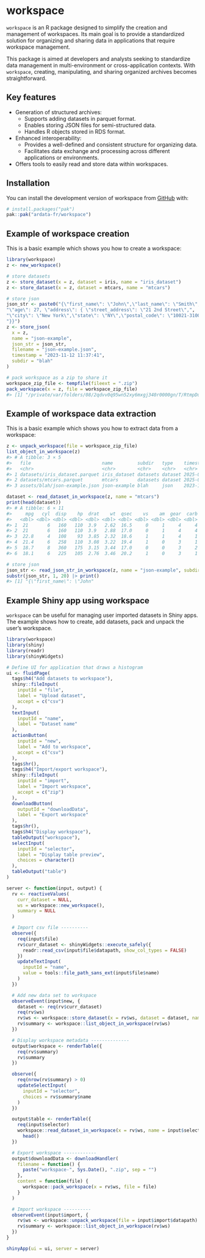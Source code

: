 
<!-- README.md is generated from README.Rmd. Please edit that file -->

# workspace

`workspace` is an R package designed to simplify the creation and
management of workspaces. Its main goal is to provide a standardized
solution for organizing and sharing data in applications that require
workspace management.

This package is aimed at developers and analysts seeking to standardize
data management in multi-environment or cross-application contexts. With
`workspace`, creating, manipulating, and sharing organized archives
becomes straightforward.

## Key features

- Generation of structured archives:
  - Supports adding datasets in parquet format.
  - Enables storing JSON files for semi-structured data.
  - Handles R objects stored in RDS format.
- Enhanced interoperability:
  - Provides a well-defined and consistent structure for organizing
    data.
  - Facilitates data exchange and processing across different
    applications or environments.
- Offers tools to easily read and store data within workspaces.

## Installation

You can install the development version of workspace from
[GitHub](https://github.com/) with:

``` r
# install.packages("pak")
pak::pak("ardata-fr/workspace")
```

## Example of workspace creation

This is a basic example which shows you how to create a workspace:

``` r
library(workspace)
z <- new_workspace()

# store datasets
z <- store_dataset(x = z, dataset = iris, name = "iris_dataset")
z <- store_dataset(x = z, dataset = mtcars, name = "mtcars")

# store json
json_str <- paste0("{\"first_name\": \"John\",\"last_name\": \"Smith\",\"is_alive\": true,",
"\"age\": 27, \"address\": { \"street_address\": \"21 2nd Street\",",
"\"city\": \"New York\",\"state\": \"NY\",\"postal_code\": \"10021-3100\"",
"}}")
z <- store_json(
  x = z,
  name = "json-example",
  json_str = json_str,
  filename = "json-example.json",
  timestamp = "2023-11-12 11:37:41",
  subdir = "blah"
)

# pack workspace as a zip to share it
workspace_zip_file <- tempfile(fileext = ".zip")
pack_workspace(x = z, file = workspace_zip_file)
#> [1] "/private/var/folders/08/2qdvv0q95wn52xy6mxgj340r0000gn/T/RtmpDu03jK/file79c764187a07.zip"
```

## Example of workspace data extraction

This is a basic example which shows you how to extract data from a
workspace:

``` r
z <- unpack_workspace(file = workspace_zip_file)
list_object_in_workspace(z)
#> # A tibble: 3 × 5
#>   file                          name         subdir   type    timestamp         
#>   <chr>                         <chr>        <chr>    <chr>   <chr>             
#> 1 datasets/iris_dataset.parquet iris_dataset datasets dataset 2025-01-11 12:30:…
#> 2 datasets/mtcars.parquet       mtcars       datasets dataset 2025-01-11 12:30:…
#> 3 assets/blah/json-example.json json-example blah     json    2023-11-12 11:37:…

dataset <- read_dataset_in_workspace(z, name = "mtcars")
print(head(dataset))
#> # A tibble: 6 × 11
#>     mpg   cyl  disp    hp  drat    wt  qsec    vs    am  gear  carb
#>   <dbl> <dbl> <dbl> <dbl> <dbl> <dbl> <dbl> <dbl> <dbl> <dbl> <dbl>
#> 1  21       6   160   110  3.9   2.62  16.5     0     1     4     4
#> 2  21       6   160   110  3.9   2.88  17.0     0     1     4     4
#> 3  22.8     4   108    93  3.85  2.32  18.6     1     1     4     1
#> 4  21.4     6   258   110  3.08  3.22  19.4     1     0     3     1
#> 5  18.7     8   360   175  3.15  3.44  17.0     0     0     3     2
#> 6  18.1     6   225   105  2.76  3.46  20.2     1     0     3     1

# store json
json_str <- read_json_str_in_workspace(z, name = "json-example", subdir = "blah")
substr(json_str, 1, 20) |> print()
#> [1] "{\"first_name\": \"John"
```

## Example Shiny app using workspace

`workspace` can be useful for managing user imported datasets in Shiny
apps. The example shows how to create, add datasets, pack and unpack the
user’s workspace.

``` r
library(workspace)
library(shiny)
library(readr)
library(shinyWidgets)

# Define UI for application that draws a histogram
ui <- fluidPage(
  tags$h4("Add datasets to workspace"),
  shiny::fileInput(
    inputId = "file",
    label = "Upload dataset",
    accept = c("csv")
  ),
  textInput(
    inputId = "name",
    label = "Dataset name"
  ),
  actionButton(
    inputId = "new",
    label = "Add to workspace",
    accept = c("csv")
  ),
  tags$hr(),
  tags$h4("Import/export workspace"),
  shiny::fileInput(
    inputId = "import",
    label = "Import workspace",
    accept = c("zip")
  ),
  downloadButton(
    outputId = "downloadData",
    label = "Export workspace"
  ),
  tags$hr(),
  tags$h4("Display workspace"),
  tableOutput("workspace"),
  selectInput(
    inputId = "selector",
    label = "Display table preview",
    choices = character()
  ),
  tableOutput("table")
)

server <- function(input, output) {
  rv <- reactiveValues(
    curr_dataset = NULL,
    ws = workspace::new_workspace(),
    summary = NULL
  )

  # Import csv file ----------
  observe({
    req(input$file)
    rv$curr_dataset <- shinyWidgets::execute_safely({
      readr::read_csv(input$file$datapath, show_col_types = FALSE)
    })
    updateTextInput(
      inputId = "name",
      value = tools::file_path_sans_ext(input$file$name)
    )
  })

  # Add new data set to workspace
  observeEvent(input$new, {
    dataset <- req(rv$curr_dataset)
    req(rv$ws)
    rv$ws <- workspace::store_dataset(x = rv$ws, dataset = dataset, name = trimws(input$name))
    rv$summary <- workspace::list_object_in_workspace(rv$ws)
  })

  # Display workspace metadata --------------
  output$workspace <- renderTable({
    req(rv$summary)
    rv$summary
  })

  observe({
    req(nrow(rv$summary) > 0)
    updateSelectInput(
      inputId = "selector",
      choices = rv$summary$name
    )
  })

  output$table <- renderTable({
    req(input$selector)
    workspace::read_dataset_in_workspace(x = rv$ws, name = input$selector) |>
      head()
  })

  # Export workspace ------------
  output$downloadData <- downloadHandler(
    filename = function() {
      paste("workspace-", Sys.Date(), ".zip", sep = "")
    },
    content = function(file) {
      workspace::pack_workspace(x = rv$ws, file = file)
    }
  )

  # Import workspace ----------
  observeEvent(input$import, {
    rv$ws <- workspace::unpack_workspace(file = input$import$datapath)
    rv$summary <- workspace::list_object_in_workspace(rv$ws)
  })
}

shinyApp(ui = ui, server = server)
```
